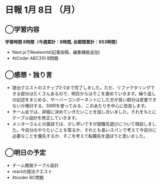 # 日報  1月 8日 （月）

## ◯学習内容

**学習時間  8時間（今週累計：8時間, 全期間累計：653時間）**

- Next.jsでRealworld(記事投稿、編集機能追加)
- AtCoder ABC310 B問題

## ◯感想・独り言

- 提出クエストのステップ2-2まで完了しました。ただ、リファクタリングできる部分はたくさんあるので、明日からはそこを進めていきます。繰り返しの記述をまとめる、サーバーコンポーネントにした方が良い部分は変更できないか検討する、SWRを使ってみる、このあたりを中心に改良します。
- チーム会では、詳細に決めていきたいことを話し合いました。それをもとにテーブル設計を修正していきます。
- メンターさんとの面談では、少し早いですが就職先選びについて相談しました。今自分のやりたいことを取るか、それとも長いスパンで考えて今自分に必要なことを優先するか、そこを考えて転職先を選ぼうと思いました。

## ◯明日の予定

- チーム開発テーブル設計
- reactの提出クエスト
- Atcoder BC問題
